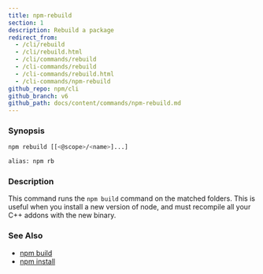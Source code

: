 ```yaml
---
title: npm-rebuild
section: 1
description: Rebuild a package
redirect_from:
  - /cli/rebuild
  - /cli/rebuild.html
  - /cli/commands/rebuild
  - /cli-commands/rebuild
  - /cli-commands/rebuild.html
  - /cli-commands/npm-rebuild
github_repo: npm/cli
github_branch: v6
github_path: docs/content/commands/npm-rebuild.md
---
```


### Synopsis

```bash
npm rebuild [[<@scope>/<name>]...]

alias: npm rb
```

### Description

This command runs the `npm build` command on the matched folders.  This is useful when you install a new version of node, and must recompile all your C++ addons with the new binary.

### See Also

* [npm build](/cli/v6/commands/npm-build)
* [npm install](/cli/v6/commands/npm-install)
